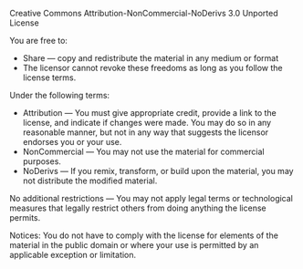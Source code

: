 Creative Commons Attribution-NonCommercial-NoDerivs 3.0 Unported License

You are free to:

- Share — copy and redistribute the material in any medium or format
- The licensor cannot revoke these freedoms as long as you follow the license terms.

Under the following terms:

- Attribution — You must give appropriate credit, provide a link to the license, and indicate if changes were made. You may do so in any reasonable manner, but not in any way that suggests the licensor endorses you or your use.
- NonCommercial — You may not use the material for commercial purposes.
- NoDerivs — If you remix, transform, or build upon the material, you may not distribute the modified material.

No additional restrictions — You may not apply legal terms or technological measures that legally restrict others from doing anything the license permits.

Notices: You do not have to comply with the license for elements of the material in the public domain or where your use is permitted by an applicable exception or limitation.